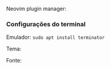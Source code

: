Neovim plugin manager: [](https://github.com/junegunn/vim-plug)

### Configurações do terminal

Emulador: [](https://gnome-terminator.org/)
`sudo apt install terminator`

Tema: [](https://github.com/morhetz/gruvbox)

Fonte: [](https://github.com/aaronmbos/monocode)

